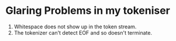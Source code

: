 # Glaring Problems in my tokeniser

1. Whitespace does not show up in the token stream.
2. The tokenizer can't detect EOF and so doesn't terminate.

